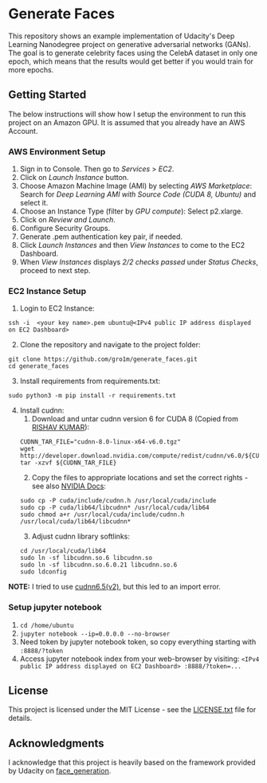 # Generate Faces

This repository shows an example implementation  of Udacity's Deep Learning Nanodegree project on generative adversarial networks (GANs). The goal is to generate celebrity faces using the CelebA dataset in only one epoch, which means that the results would get better if you would train for more epochs.

## Getting Started

The below instructions will show how I setup the environment to run this project on an Amazon GPU. It is assumed that you already have an AWS Account.

### AWS Environment Setup
1. Sign in to Console. Then go to _Services_ > _EC2_.
2. Click on _Launch Instance_ button.
3. Choose Amazon Machine Image (AMI) by selecting _AWS Marketplace_:
Search for _Deep Learning AMI with Source Code (CUDA 8, Ubuntu)_ and select it.
4. Choose an Instance Type (filter by _GPU compute_): Select p2.xlarge.
5. Click on _Review and Launch_.
6. Configure Security Groups.
7. Generate <your key name>.pem authentication key pair, if needed.
8. Click _Launch Instances_ and then _View Instances_ to come to the EC2 Dashboard.
9. When _View Instances_ displays _2/2 checks passed_ under _Status Checks_, proceed to next step.

### EC2 Instance Setup
1. Login to EC2 Instance:
```
ssh -i  <your key name>.pem ubuntu@<IPv4 public IP address displayed on EC2 Dashboard>
```
2. Clone the repository and navigate to the project folder:
```	
git clone https://github.com/gro1m/generate_faces.git
cd generate_faces
```
3. Install requirements from requirements.txt:
```
sudo python3 -m pip install -r requirements.txt
```
4. Install cudnn:
   1. Download and untar cudnn version 6 for CUDA 8 (Copied from [RISHAV KUMAR](https://stackoverflow.com/questions/31279494/how-to-install-cudnn-from-command-line)):
   ```
   CUDNN_TAR_FILE="cudnn-8.0-linux-x64-v6.0.tgz"
   wget http://developer.download.nvidia.com/compute/redist/cudnn/v6.0/${CUDNN_TAR_FILE}
   tar -xzvf ${CUDNN_TAR_FILE}
   ```
   2. Copy the files to appropriate locations and set the correct rights - see also [NVIDIA Docs](https://docs.nvidia.com/deeplearning/sdk/cudnn-install/#installcuda):
   ```
   sudo cp -P cuda/include/cudnn.h /usr/local/cuda/include
   sudo cp -P cuda/lib64/libcudnn* /usr/local/cuda/lib64
   sudo chmod a+r /usr/local/cuda/include/cudnn.h /usr/local/cuda/lib64/libcudnn*
   ```
   3. Adjust cudnn library softlinks:
   ```
   cd /usr/local/cuda/lib64
   sudo ln -sf libcudnn.so.6 libcudnn.so
   sudo ln -sf libcudnn.so.6.0.21 libcudnn.so.6
   sudo ldconfig
   ```

__NOTE:__ I tried to use [cudnn6.5(v2)](http://developer.download.nvidia.com/compute/redist/cudnn/v2/cudnn-6.5-linux-x64-v2.tgz), but this led to an import error.

### Setup jupyter notebook
1. `cd /home/ubuntu`
2. `jupyter notebook --ip=0.0.0.0 --no-browser`
3. Need token by jupyter notebook token, so copy everything starting with `:8888/?token`
4. Access jupyter notebook index from your web-browser by visiting:
`<IPv4 public IP address displayed on EC2 Dashboard> :8888/?token=...`

## License

This project is licensed under the MIT License - see the [LICENSE.txt](LICENSE.txt) file for details.

## Acknowledgments

I acknowledge that this project is heavily based on the framework provided by Udacity on [face_generation](https://github.com/udacity/deep-learning/tree/master/face_generation).
